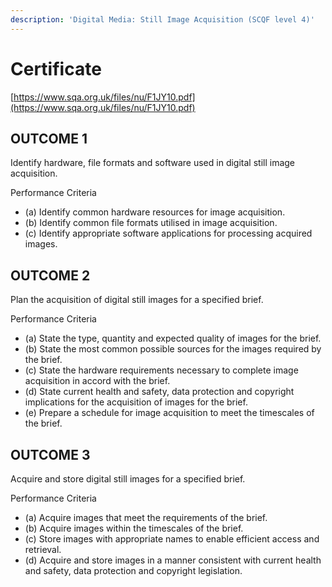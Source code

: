 ```yaml
---
description: 'Digital Media: Still Image Acquisition (SCQF level 4)'
---
```


# Certificate

[https://www.sqa.org.uk/files/nu/F1JY10.pdf](https://www.sqa.org.uk/files/nu/F1JY10.pdf)

## OUTCOME 1

Identify hardware, file formats and software used in digital still image acquisition.

Performance Criteria

* \(a\) Identify common hardware resources for image acquisition. 
* \(b\) Identify common file formats utilised in image acquisition. 
* \(c\) Identify appropriate software applications for processing acquired images.

## OUTCOME 2

Plan the acquisition of digital still images for a specified brief.

Performance Criteria

* \(a\) State the type, quantity and expected quality of images for the brief. 
* \(b\) State the most common possible sources for the images required by the brief. 
* \(c\) State the hardware requirements necessary to complete image acquisition in accord with the brief. 
* \(d\) State current health and safety, data protection and copyright implications for the acquisition of images for the brief. 
* \(e\) Prepare a schedule for image acquisition to meet the timescales of the brief.

## OUTCOME 3

Acquire and store digital still images for a specified brief.

Performance Criteria

* \(a\) Acquire images that meet the requirements of the brief. 
* \(b\) Acquire images within the timescales of the brief. 
* \(c\) Store images with appropriate names to enable efficient access and retrieval. 
* \(d\) Acquire and store images in a manner consistent with current health and safety, data protection and copyright legislation.

